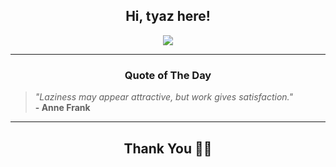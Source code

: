 <h2 align="center"> Hi, tyaz here!</h2>

<p align="center">
<a href="https://github.com/tyazx" alt="github streak"><img src="https://dvst-streak.herokuapp.com/?user=tyazx&theme=tokyonight&fire=DD472C"></a>
</p>

<hr>
<h3 align="center">Quote of The Day</h3>
<p align="center">
<blockquote>
<i>"Laziness may appear attractive, but work gives satisfaction."</i>
<br>
<b>- Anne Frank</b>
</blockquote>
</p>


<hr>
<h2 align="center">Thank You 🙏🏼</h2>
